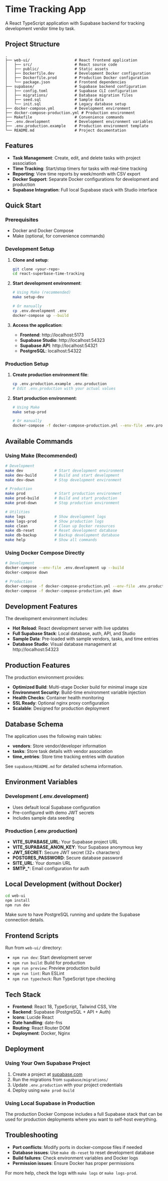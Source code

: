 # Time Tracking App

A React TypeScript application with Supabase backend for tracking development vendor time by task.

## Project Structure

```
.
├── web-ui/                    # React frontend application
│   ├── src/                   # React source code
│   ├── public/                # Static assets
│   ├── Dockerfile.dev         # Development Docker configuration
│   ├── Dockerfile.prod        # Production Docker configuration
│   └── package.json           # Frontend dependencies
├── supabase/                  # Supabase backend configuration
│   ├── config.toml            # Supabase CLI configuration
│   ├── migrations/            # Database migration files
│   ├── seed.sql               # Sample data
│   └── init.sql               # Legacy database setup
├── docker-compose.yml         # Development environment
├── docker-compose-production.yml # Production environment
├── Makefile                   # Convenience commands
├── .env.development           # Development environment variables
├── .env.production.example    # Production environment template
└── README.md                  # Project documentation
```

## Features

- **Task Management**: Create, edit, and delete tasks with project association
- **Time Tracking**: Start/stop timers for tasks with real-time tracking
- **Reporting**: View time reports by week/month with CSV export
- **Docker Support**: Separate Docker configurations for development and production
- **Supabase Integration**: Full local Supabase stack with Studio interface

## Quick Start

### Prerequisites

- Docker and Docker Compose
- Make (optional, for convenience commands)

### Development Setup

1. **Clone and setup**:
   ```bash
   git clone <your-repo>
   cd react-superbase-time-tracking
   ```

2. **Start development environment**:
   ```bash
   # Using Make (recommended)
   make setup-dev

   # Or manually
   cp .env.development .env
   docker-compose up --build
   ```

3. **Access the application**:
   - **Frontend**: http://localhost:5173
   - **Supabase Studio**: http://localhost:54323
   - **Supabase API**: http://localhost:54321
   - **PostgreSQL**: localhost:54322

### Production Setup

1. **Create production environment file**:
   ```bash
   cp .env.production.example .env.production
   # Edit .env.production with your actual values
   ```

2. **Start production environment**:
   ```bash
   # Using Make
   make setup-prod

   # Or manually
   docker-compose -f docker-compose-production.yml --env-file .env.production up --build
   ```

## Available Commands

### Using Make (Recommended)

```bash
# Development
make dev              # Start development environment
make dev-build        # Build and start development
make dev-down         # Stop development environment

# Production
make prod             # Start production environment
make prod-build       # Build and start production
make prod-down        # Stop production environment

# Utilities
make logs             # Show development logs
make logs-prod        # Show production logs
make clean            # Clean up Docker resources
make db-reset         # Reset development database
make db-backup        # Backup development database
make help             # Show all commands
```

### Using Docker Compose Directly

```bash
# Development
docker-compose --env-file .env.development up --build
docker-compose down

# Production
docker-compose -f docker-compose-production.yml --env-file .env.production up --build
docker-compose -f docker-compose-production.yml down
```

## Development Features

The development environment includes:

- **Hot Reload**: React development server with live updates
- **Full Supabase Stack**: Local database, auth, API, and Studio
- **Sample Data**: Pre-loaded with sample vendors, tasks, and time entries
- **Database Studio**: Visual database management at http://localhost:54323

## Production Features

The production environment provides:

- **Optimized Build**: Multi-stage Docker build for minimal image size
- **Environment Security**: Build-time environment variable injection
- **Health Checks**: Container health monitoring
- **SSL Ready**: Optional nginx proxy configuration
- **Scalable**: Designed for production deployment

## Database Schema

The application uses the following main tables:

- **vendors**: Store vendor/developer information
- **tasks**: Store task details with vendor association  
- **time_entries**: Store time tracking entries with duration

See `supabase/README.md` for detailed schema information.

## Environment Variables

### Development (.env.development)
- Uses default local Supabase configuration
- Pre-configured with demo JWT secrets
- Includes sample data seeding

### Production (.env.production)
- **VITE_SUPABASE_URL**: Your Supabase project URL
- **VITE_SUPABASE_ANON_KEY**: Your Supabase anonymous key
- **JWT_SECRET**: Secure JWT secret (32+ characters)
- **POSTGRES_PASSWORD**: Secure database password
- **SITE_URL**: Your domain URL
- **SMTP_***: Email configuration for auth

## Local Development (without Docker)

```bash
cd web-ui
npm install
npm run dev
```

Make sure to have PostgreSQL running and update the Supabase connection details.

## Frontend Scripts

Run from `web-ui/` directory:

- `npm run dev`: Start development server
- `npm run build`: Build for production
- `npm run preview`: Preview production build
- `npm run lint`: Run ESLint
- `npm run typecheck`: Run TypeScript type checking

## Tech Stack

- **Frontend**: React 18, TypeScript, Tailwind CSS, Vite
- **Backend**: Supabase (PostgreSQL + API + Auth)
- **Icons**: Lucide React
- **Date handling**: date-fns
- **Routing**: React Router DOM
- **Deployment**: Docker, Nginx

## Deployment

### Using Your Own Supabase Project

1. Create a project at [supabase.com](https://supabase.com)
2. Run the migrations from `supabase/migrations/`
3. Update `.env.production` with your project credentials
4. Deploy using `make prod-build`

### Using Local Supabase in Production

The production Docker Compose includes a full Supabase stack that can be used for production deployments where you want to self-host everything.

## Troubleshooting

- **Port conflicts**: Modify ports in docker-compose files if needed
- **Database issues**: Use `make db-reset` to reset development database
- **Build failures**: Check environment variables and Docker logs
- **Permission issues**: Ensure Docker has proper permissions

For more help, check the logs with `make logs` or `make logs-prod`.